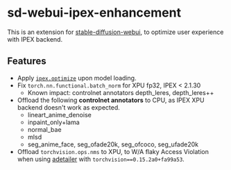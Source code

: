 # sd-webui-ipex-enhancement

This is an extension for [stable-diffusion-webui](https://github.com/AUTOMATIC1111/stable-diffusion-webui), to optimize user experience with IPEX backend.

## Features

- Apply [`ipex.optimize`](https://intel.github.io/intel-extension-for-pytorch/latest/tutorials/api_doc.html) upon model loading.
- Fix `torch.nn.functional.batch_norm` for XPU fp32, IPEX < 2.1.30
  + Known impact: controlnet annotators depth_leres, depth_leres++
- Offload the following **controlnet annotators** to CPU, as IPEX XPU backend doesn't work as expected.
  - lineart_anime_denoise
  - inpaint_only+lama
  - normal_bae
  - mlsd
  - seg_anime_face, seg_ofade20k, seg_ofcoco, seg_ufade20k
- Offload `torchvision.ops.nms` to XPU, to W/A flaky Access Violation when using [adetailer](https://github.com/Bing-su/adetailer) with `torchvision==0.15.2a0+fa99a53`.
